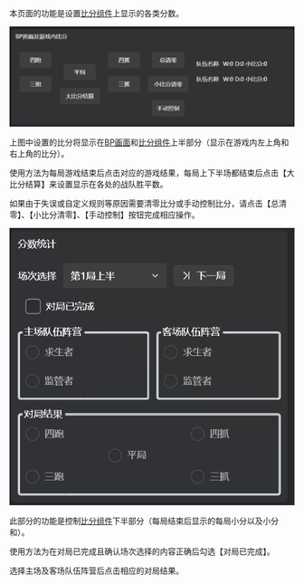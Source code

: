 本页面的功能是设置[比分组件](比分组件.md)上显示的各类分数。

![BP界面及游戏内比分](images/BP界面及游戏内比分.png)

上图中设置的比分将显示在[BP画面](BP画面.md)和[比分组件](比分组件.md)上半部分（显示在游戏内左上角和右上角的比分）。

使用方法为每局游戏结束后点击对应的游戏结果，每局上下半场都结束后点击【大比分结算】来设置显示在各处的战队胜平数。

如果由于失误或自定义规则等原因需要清零比分或手动控制比分，请点击【总清零】、【小比分清零】、【手动控制】按钮完成相应操作。



![分数统计功能](images/分数统计.png)

此部分的功能是控制[比分组件](比分组件.md)下半部分（每局结束后显示的每局小分以及小分和）。

使用方法为在对局已完成且确认场次选择的内容正确后勾选【对局已完成】。

选择主场及客场队伍阵营后点击相应的对局结果。



‍

